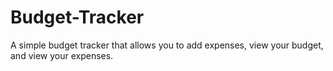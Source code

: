 # Budget-Tracker
A simple budget tracker that allows you to add expenses, view your budget, and view your expenses.
